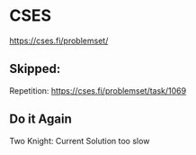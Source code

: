 # CSES
https://cses.fi/problemset/

## Skipped: 
Repetition: https://cses.fi/problemset/task/1069


## Do it Again
Two Knight: Current Solution too slow